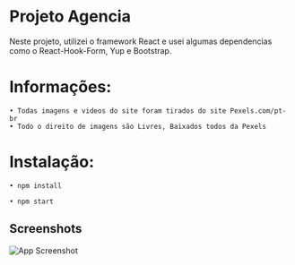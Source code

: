 
# Projeto Agencia

Neste projeto, utilizei o framework React e usei algumas dependencias como o React-Hook-Form, Yup e Bootstrap.

# Informações:

    • Todas imagens e videos do site foram tirados do site Pexels.com/pt-br
    • Todo o direito de imagens são Livres, Baixados todos da Pexels


# Instalação:

    • npm install

    • npm start


    
## Screenshots

![App Screenshot](https://dms.licdn.com/playlist/C4D05AQFDAtADeajHlw/mp4-720p-30fp-crf28/0/1629659099833?e=1629748800&v=beta&t=Vi121FFmq5KiEbYtjQJ86Nw9c0o2k04OLVaurAJ_R8M)


